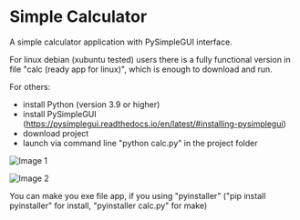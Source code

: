# Simple Calculator
A simple calculator application with PySimpleGUI interface.

For linux debian (xubuntu tested) users there is a fully functional version in file "calc (ready app for linux)", which is enough to download and run.

For others:
- install Python (version 3.9 or higher)
- install PySimpleGUI (https://pysimplegui.readthedocs.io/en/latest/#installing-pysimplegui)
- download project
- launch via command line "python calc.py" in the project folder

![Image 1](https://github.com/lestec-al/simple-calculator/raw/main/images/pic_1.png)

![Image 2](https://github.com/lestec-al/simple-calculator/raw/main/images/pic_2.png)

You can make you exe file app, if you using "pyinstaller" ("pip install pyinstaller" for install, "pyinstaller calc.py" for make)

